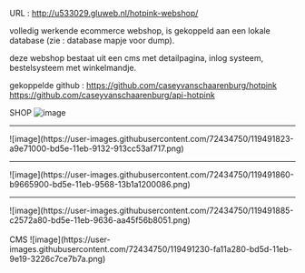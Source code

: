 URL : http://u533029.gluweb.nl/hotpink-webshop/


volledig werkende ecommerce webshop, is gekoppeld aan een lokale database (zie : database mapje voor dump).

deze webshop bestaat uit een cms met detailpagina, inlog systeem, bestelsysteem met winkelmandje.


gekoppelde github : https://github.com/caseyvanschaarenburg/hotpink https://github.com/caseyvanschaarenburg/api-hotpink

SHOP
![image](https://user-images.githubusercontent.com/72434750/119491794-9fc51180-bd5e-11eb-8327-51d685dec088.png)
<hr>
![image](https://user-images.githubusercontent.com/72434750/119491823-a9e71000-bd5e-11eb-9132-913cc53af717.png)
<hr>
![image](https://user-images.githubusercontent.com/72434750/119491860-b9665900-bd5e-11eb-9568-13b1a1200086.png)
<hr>
![image](https://user-images.githubusercontent.com/72434750/119491885-c2572a80-bd5e-11eb-9636-aa45f56b8051.png)
<br><br>
CMS
![image](https://user-images.githubusercontent.com/72434750/119491230-fa11a280-bd5d-11eb-9e19-3226c7ce7b7a.png)


